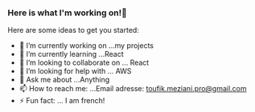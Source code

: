 ### Here is what I'm working on!👋

Here are some ideas to get you started:

- 🔭 I’m currently working on ...my projects
- 🌱 I’m currently learning ...React
- 👯 I’m looking to collaborate on ... React
- 🤔 I’m looking for help with ... AWS
- 💬 Ask me about ...Anything
- 📫 How to reach me: ...Email adresse: toufik.meziani.pro@gmail.com
- ⚡ Fun fact: ... I am french!
